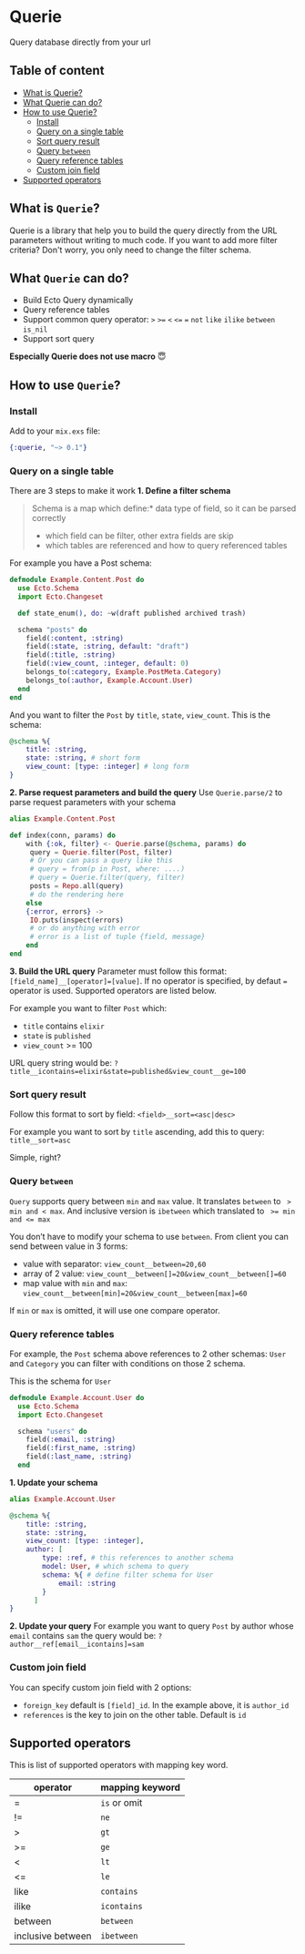 # Querie
Query database directly from your url


## Table of content
* [What is Querie?](#what-is-querie-)
* [What Querie can do?](#what-querie-can-do-)
* [How to use Querie?](#how-to-use-querie-)
	+ [Install](#install)
	+ [Query on a single table](#query-on-a-single-table)
	+ [Sort query result](#sort-query-result)
	+ [Query `between`](#query--between-)
	+ [Query reference tables](#query-reference-tables)
	+ [Custom join field](#custom-join-field)
* [Supported operators](#supported-operators)


## What is `Querie`?
Querie is a library that help you to build the query directly from the URL parameters without  writing to much code.
If you want to add more filter criteria? Don't worry, you only need to change the filter schema.

## What `Querie` can do?
* Build Ecto Query dynamically
* Query reference tables
* Support common query operator: `>` `>=` `<` `<=` `=` `not` `like` `ilike` `between` `is_nil`
* Support sort query

**Especially Querie does not use macro** 😇

## How to use `Querie`?
### Install
Add to your `mix.exs` file:

```elixir
{:querie, "~> 0.1"}
```

### Query on a single table
There are 3 steps to make it work
**1. Define a filter schema**
> Schema is a map which define:* data type of field, so it can be parsed correctly
> * which field can be filter, other extra fields are skip
> * which tables are referenced and how to query referenced tables

For example you have a Post schema:
```elixir
defmodule Example.Content.Post do
  use Ecto.Schema
  import Ecto.Changeset

  def state_enum(), do: ~w(draft published archived trash)

  schema "posts" do
    field(:content, :string)
    field(:state, :string, default: "draft")
    field(:title, :string)
    field(:view_count, :integer, default: 0)
    belongs_to(:category, Example.PostMeta.Category)
    belongs_to(:author, Example.Account.User)
  end
end
```

And you want to filter the `Post` by `title`, `state`, `view_count`. This is the schema:
```elixir
@schema %{
    title: :string,
    state: :string, # short form
    view_count: [type: :integer] # long form
}
```

**2. Parse request parameters and build the query**
Use `Querie.parse/2` to parse request parameters with your schema

```elixir
alias Example.Content.Post

def index(conn, params) do
    with {:ok, filter} <- Querie.parse(@schema, params) do
	 query = Querie.filter(Post, filter)
	 # Or you can pass a query like this
	 # query = from(p in Post, where: ....)
	 # query = Querie.filter(query, filter)
	 posts = Repo.all(query)
	 # do the rendering here
    else
    {:error, errors} ->
	 IO.puts(inspect(errors)
	 # or do anything with error
	 # error is a list of tuple {field, message}
    end
end
```

**3.  Build the  URL query**
Parameter must follow this format: `[field_name]__[operator]=[value]`. If no operator is specified, by defaut `=` operator is used.
Supported operators are listed below.

For example you want to filter `Post` which:
* `title` contains `elixir`
* `state` is `published`
* `view_count` >= 100

URL query string would be: `?title__icontains=elixir&state=published&view_count__ge=100`

### Sort query result
Follow this format to sort by field: `<field>__sort=<asc|desc>`

For example you want to sort by `title` ascending, add this to query: `title__sort=asc`

Simple, right?

### Query `between`
`Query` supports query between `min` and `max` value. It translates `between` to ` > min and < max`. And inclusive version is `ibetween` which translated to ` >= min and <= max`

You don’t have to modify your schema to use `between`.
From client you can send between value in 3 forms:
- value with separator: `view_count__between=20,60`
- array of 2 value: `view_count__between[]=20&view_count__between[]=60`
- map value with `min` and `max`: `view_count__between[min]=20&view_count__between[max]=60`

If `min` or `max` is omitted, it will use one compare operator.

### Query reference tables
For example, the `Post` schema above references to 2 other schemas: `User` and `Category` you can filter with conditions on those 2 schema.

This is the schema for `User`

```elixir
defmodule Example.Account.User do
  use Ecto.Schema
  import Ecto.Changeset

  schema "users" do
    field(:email, :string)
    field(:first_name, :string)
    field(:last_name, :string)
  end
```

**1. Update your schema**
```elixir
alias Example.Account.User

@schema %{
    title: :string,
    state: :string, 
    view_count: [type: :integer],
    author: [
		type: :ref, # this references to another schema
		model: User, # which schema to query
		schema: %{ # define filter schema for User
			email: :string
		}
	  ]
}

```

**2. Update your query**
For example you want to query `Post` by author whose `email` contains `sam` the query would be: `?author__ref[email__icontains]=sam`

### Custom join field
You can specify custom join field with 2 options:
- `foreign_key` default is `[field]_id`. In the example above, it is `author_id`
- `references` is the key to join on the other table. Default is `id`

## Supported operators
This is list of supported operators with mapping key word.

| operator | mapping keyword |
|--|--|
| = | `is` or omit |
| != | `ne` |
| > | `gt` |
| >= | `ge` |
| < | `lt` |
| <= | `le` |
| like | `contains` |
| ilike | `icontains` |
| between | `between` |
| inclusive between | `ibetween` |

